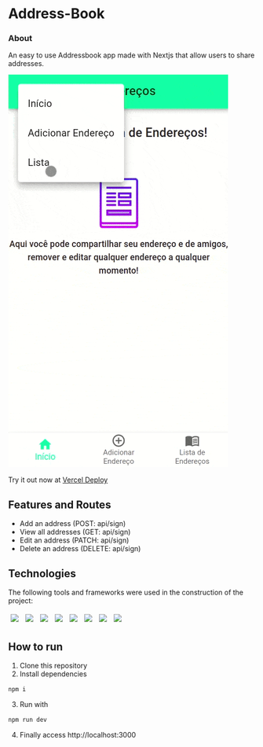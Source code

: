 # Address-Book

### About
An easy to use Addressbook app made with Nextjs that allow users to share addresses.

<img src="/assets/address-book-usage.gif" />

Try it out now at [Vercel Deploy](https://address-book-thiagomayrink.vercel.app/)

## Features and Routes
- Add an address (POST: api/sign)
- View all addresses (GET: api/sign)
- Edit an address (PATCH: api/sign)
- Delete an address (DELETE: api/sign)

## Technologies
The following tools and frameworks were used in the construction of the project:<br>
<p>
  <img style='margin: 5px;' src="https://img.shields.io/badge/next.js-000000?style=for-the-badge&logo=nextdotjs&logoColor=white"/>
  <img style='margin: 5px;' src="https://img.shields.io/badge/React-20232A?style=for-the-badge&logo=react&logoColor=61DAFB"/>
  <img style='margin: 5px;' src="https://img.shields.io/badge/react-input%20mask%20-%2320232a.svg?&style=for-the-badge&logo=react"/>
  <img style='margin: 5px;' src="https://img.shields.io/badge/Material--UI-0081CB?style=for-the-badge&logo=material-ui&logoColor=white"/>
  <img style='margin: 5px;' src='https://img.shields.io/badge/axios%20-%2320232a.svg?&style=for-the-badge&color=informational'>
  <img style='margin: 5px;' src="https://img.shields.io/badge/MongoDB-4EA94B?style=for-the-badge&logo=mongodb&logoColor=white"/>  
  <img style='margin: 5px;' src="https://img.shields.io/badge/Vercel-000000?style=for-the-badge&logo=vercel&logoColor=white"/>
  <img style='margin: 5px;' src='https://img.shields.io/badge/styled-components%20-%2320232a.svg?&style=for-the-badge&color=b8679e&logo=styled-components&logoColor=%3a3a3a'>
</p>

## How to run

1. Clone this repository
2. Install dependencies
```bash
npm i
```
3. Run with
```bash
npm run dev
```
4. Finally access http://localhost:3000